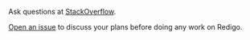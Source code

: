 Ask questions at
[StackOverflow](https://stackoverflow.com/questions/ask?tags=go+redis).

[Open an issue](https://github.com/pixelhousestudio/redigo/issues/new) to discuss your
plans before doing any work on Redigo.

